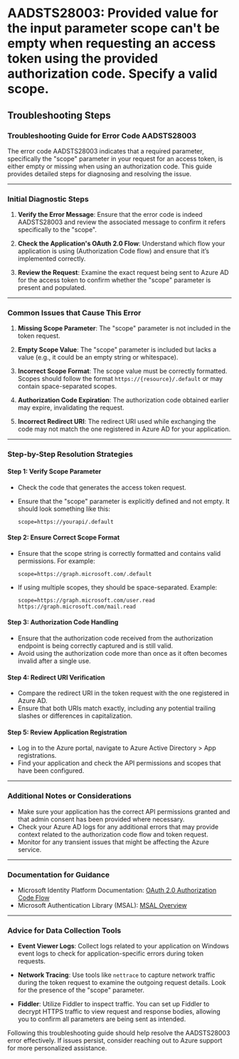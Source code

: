 # AADSTS28003: Provided value for the input parameter scope can't be empty when requesting an access token using the provided authorization code. Specify a valid scope.


## Troubleshooting Steps
### Troubleshooting Guide for Error Code AADSTS28003

The error code AADSTS28003 indicates that a required parameter, specifically the "scope" parameter in your request for an access token, is either empty or missing when using an authorization code. This guide provides detailed steps for diagnosing and resolving the issue.

---

### Initial Diagnostic Steps

1. **Verify the Error Message**: Ensure that the error code is indeed AADSTS28003 and review the associated message to confirm it refers specifically to the "scope".

2. **Check the Application's OAuth 2.0 Flow**: Understand which flow your application is using (Authorization Code flow) and ensure that it’s implemented correctly.

3. **Review the Request**: Examine the exact request being sent to Azure AD for the access token to confirm whether the "scope" parameter is present and populated.

---

### Common Issues that Cause This Error

1. **Missing Scope Parameter**: The "scope" parameter is not included in the token request.

2. **Empty Scope Value**: The "scope" parameter is included but lacks a value (e.g., it could be an empty string or whitespace).

3. **Incorrect Scope Format**: The scope value must be correctly formatted. Scopes should follow the format `https://{resource}/.default` or may contain space-separated scopes.

4. **Authorization Code Expiration**: The authorization code obtained earlier may expire, invalidating the request.

5. **Incorrect Redirect URI**: The redirect URI used while exchanging the code may not match the one registered in Azure AD for your application.

---

### Step-by-Step Resolution Strategies

#### Step 1: Verify Scope Parameter

- Check the code that generates the access token request.
- Ensure that the "scope" parameter is explicitly defined and not empty. It should look something like this:
  
  ```plaintext
  scope=https://yourapi/.default
  ```

#### Step 2: Ensure Correct Scope Format

- Ensure that the scope string is correctly formatted and contains valid permissions. For example:
  
  ```plaintext
  scope=https://graph.microsoft.com/.default
  ```

- If using multiple scopes, they should be space-separated. Example:
  
  ```plaintext
  scope=https://graph.microsoft.com/user.read https://graph.microsoft.com/mail.read
  ```

#### Step 3: Authorization Code Handling

- Ensure that the authorization code received from the authorization endpoint is being correctly captured and is still valid.
- Avoid using the authorization code more than once as it often becomes invalid after a single use.

#### Step 4: Redirect URI Verification

- Compare the redirect URI in the token request with the one registered in Azure AD.
- Ensure that both URIs match exactly, including any potential trailing slashes or differences in capitalization.

#### Step 5: Review Application Registration

- Log in to the Azure portal, navigate to Azure Active Directory > App registrations.
- Find your application and check the API permissions and scopes that have been configured.

---

### Additional Notes or Considerations

- Make sure your application has the correct API permissions granted and that admin consent has been provided where necessary.
- Check your Azure AD logs for any additional errors that may provide context related to the authorization code flow and token request.
- Monitor for any transient issues that might be affecting the Azure service.

---

### Documentation for Guidance

- Microsoft Identity Platform Documentation: [OAuth 2.0 Authorization Code Flow](https://docs.microsoft.com/en-us/azure/active-directory/develop/v2-oauth2-auth-code-flow)
- Microsoft Authentication Library (MSAL): [MSAL Overview](https://docs.microsoft.com/en-us/azure/active-directory/develop/msal-overview)

---

### Advice for Data Collection Tools

- **Event Viewer Logs**: Collect logs related to your application on Windows event logs to check for application-specific errors during token requests.
  
- **Network Tracing**: Use tools like `nettrace` to capture network traffic during the token request to examine the outgoing request details. Look for the presence of the "scope" parameter.

- **Fiddler**: Utilize Fiddler to inspect traffic. You can set up Fiddler to decrypt HTTPS traffic to view request and response bodies, allowing you to confirm all parameters are being sent as intended.

Following this troubleshooting guide should help resolve the AADSTS28003 error effectively. If issues persist, consider reaching out to Azure support for more personalized assistance.